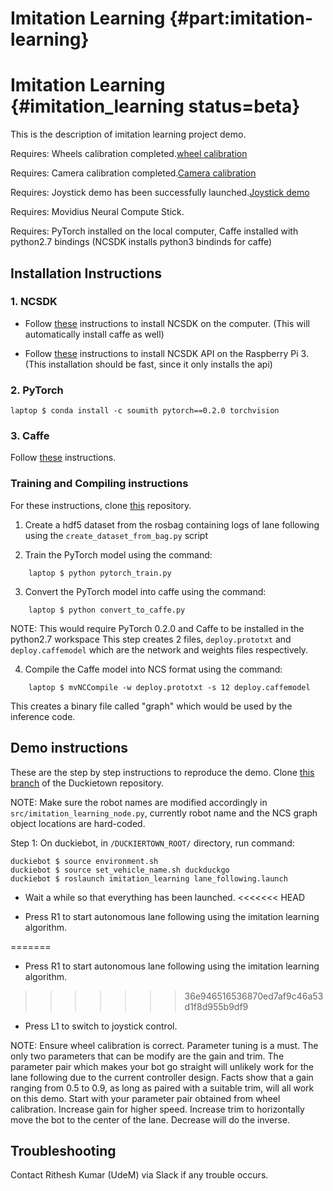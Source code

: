 # Imitation Learning {#part:imitation-learning}

# Imitation Learning {#imitation_learning status=beta}

This is the description of imitation learning project demo.

<div class='requirements' markdown="1">

Requires: Wheels calibration completed.[wheel calibration](#wheel-calibration)

Requires: Camera calibration completed.[Camera calibration](#camera-calib)

Requires: Joystick demo has been successfully launched.[Joystick demo](#rc-control)

Requires: Movidius Neural Compute Stick.

Requires: PyTorch installed on the local computer, Caffe installed with python2.7 bindings (NCSDK installs python3 bindinds for caffe)
</div>

## Installation Instructions

### 1. NCSDK

* Follow [these](https://developer.movidius.com/start) instructions to install NCSDK on the computer. (This will automatically install caffe as well)

* Follow [these](https://movidius.github.io/blog/ncs-apps-on-rpi/) instructions to install NCSDK API on the Raspberry Pi 3. (This installation should be fast, since it only installs the api)

### 2. PyTorch

    laptop $ conda install -c soumith pytorch==0.2.0 torchvision

### 3. Caffe

Follow [these](http://caffe.berkeleyvision.org/install_apt.html) instructions.

### Training and Compiling instructions

For these instructions, clone [this](https://github.com/ritheshkumar95/imitation_learning/tree/rithesh_branch) repository.

1. Create a hdf5 dataset from the rosbag containing logs of lane following using the `create_dataset_from_bag.py` script

2. Train the PyTorch model using the command:

```shell
    laptop $ python pytorch_train.py
```

3. Convert the PyTorch model into caffe using the command:

```shell
    laptop $ python convert_to_caffe.py
```    

   NOTE: This would require PyTorch 0.2.0 and Caffe to be installed in the python2.7 workspace
   This step creates 2 files, `deploy.prototxt` and `deploy.caffemodel` which are the network and weights files respectively.

4. Compile the Caffe model into NCS format using the command:

```shell
    laptop $ mvNCCompile -w deploy.prototxt -s 12 deploy.caffemodel
```
   This creates a binary file called "graph" which would be used by the inference code.


## Demo instructions

These are the step by step instructions to reproduce the demo.
Clone [this branch](https://github.com/duckietown/Software/tree/ritheshkumar95-project/) of the Duckietown repository.

NOTE: Make sure the robot names are modified accordingly in `src/imitation_learning_node.py`, currently robot name and the NCS graph object locations are hard-coded.

Step 1: On duckiebot, in `/DUCKIERTOWN_ROOT/` directory, run command:

    duckiebot $ source environment.sh
    duckiebot $ source set_vehicle_name.sh duckduckgo
    duckiebot $ roslaunch imitation_learning lane_following.launch

* Wait a while so that everything has been launched.
<<<<<<< HEAD

* Press R1 to start autonomous lane following using the imitation learning algorithm.

=======
* Press R1 to start autonomous lane following using the imitation learning algorithm.
>>>>>>> 36e946516536870ed7af9c46a53d1f8d955b9df9
* Press L1 to switch to joystick control.

NOTE: Ensure wheel calibration is correct. Parameter tuning is a must. The only two parameters that can be modify are the gain and trim. The parameter pair which makes your bot go straight will unlikely work for the lane following due to the current controller design. Facts show that a gain ranging from 0.5 to 0.9, as long as paired with a suitable trim, will all work on this demo. Start with your parameter pair obtained from wheel calibration. Increase gain for higher speed. Increase trim to horizontally move the bot to the center of the lane. Decrease will do the inverse.

## Troubleshooting

Contact Rithesh Kumar (UdeM) via Slack if any trouble occurs.
